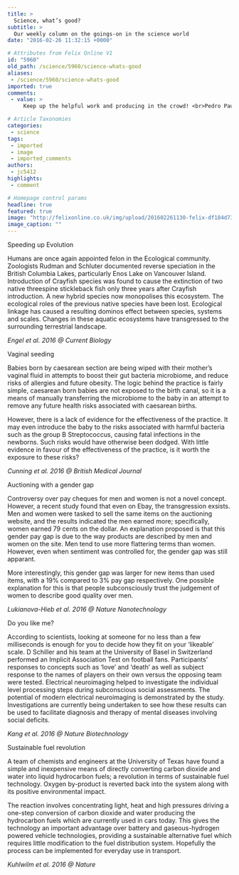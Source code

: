 ```yaml
---
title: >
  Science, what’s good?
subtitle: >
  Our weekly column on the goings-on in the science world
date: "2016-02-26 11:32:15 +0000"

# Attributes from Felix Online V1
id: "5960"
old_path: /science/5960/science-whats-good
aliases:
 - /science/5960/science-whats-good
imported: true
comments:
 - value: >
     Keep up the helpful work and producing in the crowd! <br>Pedro Pauleta http://social.theme.firmasite.com/forums/topic/cheap-fifa-17-coins-perform-at-the-summit-of-their-game/,than good. there’s no right or wr8w;o230gansner to this. but if you are writing a 500 word article in less than an hour you are definitely heading down the right path.i’ve got writers blockfear not. we all have writers block days where every word feels like it…

# Article Taxonomies
categories:
 - science
tags:
 - imported
 - image
 - imported_comments
authors:
 - jc5412
highlights:
 - comment

# Homepage control params
headline: true
featured: true
image: "http://felixonline.co.uk/img/upload/201602261130-felix-df184d73_gif1.xxxlarge.gif"
image_caption: ""
---
```


Speeding up Evolution

Humans are once again appointed felon in the Ecological community.  Zoologists Rudman and Schluter documented reverse speciation in the British Columbia Lakes, particularly Enos Lake on Vancouver Island. Introduction of Crayfish species was found to cause the extinction of two native threespine stickleback fish only three years after Crayfish introduction. A new hybrid species now monopolises this ecosystem. The ecological roles of the previous native species have been lost. Ecological linkage has caused a resulting dominos effect between species, systems and scales. Changes in these aquatic ecosystems have transgressed to the surrounding terrestrial landscape.

_Engel et al. 2016  @ Current Biology_

Vaginal seeding

Babies born by caesarean section are being wiped with their mother’s vaginal fluid in attempts to boost their gut bacteria microbiome, and reduce risks of  allergies and future obesity. The logic behind the practice is fairly simple, caesarean born babies are not exposed to the birth canal, so it is a means of manually transferring the microbiome to the baby in an attempt to remove any future health risks associated with caesarean births.

However, there is a lack of evidence for the effectiveness of the practice. It may even introduce the baby to the risks associated with harmful bacteria such as the group B Streptococcus, causing fatal infections in the newborns. Such risks would have otherwise been dodged. With little evidence in favour of the effectiveness of the practice, is it worth the exposure to these risks?

_Cunning et al. 2016 @ British Medical Journal_

Auctioning with a gender gap

Controversy over pay cheques for men and women is not a novel concept. However, a recent study found that even on Ebay, the transgression exsists. Men and women were tasked to sell the same items on the auctioning website, and the results indicated the men earned more; specifically, women earned 79 cents on the dollar. An explanation proposed is that this gender pay gap is due to the way products are described by men and women on the site. Men tend to use more flattering terms than women. However, even when sentiment was controlled for, the gender gap was still apparant.

More interestingly, this gender gap was larger for new items than used items, with a 19% compared to 3% pay gap respectively. One possible explanation for this is that people subconsciously trust the judgement of women to describe good quality over men.

_Lukianova-Hieb et al. 2016  @ Nature Nanotechnology_

Do you like me?

According to scientists, looking at someone for no less than a few milliseconds is enough  for you to decide how they fit on your ‘likeable’ scale. D Schiller and his team at the University of Basel in Switzerland performed an Implicit Association Test on football fans. Participants’ responses to concepts such as ‘love’ and ‘death’ as well as subject response to the names of players on their own versus the opposing team were tested. Electrical neuroimaging helped to investigate the individual level processing steps during subconscious social assessments. The potential of modern electrical neuroimaging is demonstrated by the study. Investigations are currently being undertaken to see how these results can be used to facilitate diagnosis and therapy of mental diseases involving social deficits.

_Kang et al. 2016 @ Nature Biotechnology_

Sustainable fuel revolution

A team of chemists and engineers at the University of Texas have found a simple and inexpensive means of directly converting carbon dioxide and water into liquid hydrocarbon fuels; a revolution in terms of sustainable fuel technology. Oxygen by-product is reverted back into the system along with its positive environmental impact.

The reaction involves concentrating light, heat and high pressures driving a one-step conversion of carbon dioxide and water producing the hydrocarbon fuels which are currently used in cars today. This gives the technology an important advantage over battery and gaseous-hydrogen powered vehicle technologies, providing a sustainable alternative fuel which requires little modification to the fuel distribution system. Hopefully the process can be implemented for everyday  use in transport.

_Kuhlwilm et al. 2016  @ Nature_

